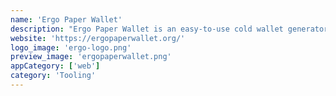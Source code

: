 ```yaml
---
name: 'Ergo Paper Wallet'
description: "Ergo Paper Wallet is an easy-to-use cold wallet generator for Ergo Platform. With it is possible to completely offline generate a foldable and tamper-resistant paper wallet."
website: 'https://ergopaperwallet.org/'
logo_image: 'ergo-logo.png'
preview_image: 'ergopaperwallet.png'
appCategory: ['web']
category: 'Tooling'
---
```


